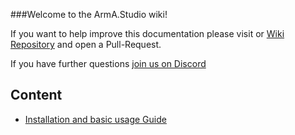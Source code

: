 ###Welcome to the ArmA.Studio wiki!

If you want to help improve this documentation please visit or [Wiki Repository](https://github.com/ArmA-Studio/ArmA.Studio-wiki) and open a Pull-Request.

If you have further questions [join us on Discord](https://discord.gg/RRaPyb9)

## Content

- [Installation and basic usage Guide](https://github.com/ArmA-Studio/ArmA.Studio/wiki/Install-and-use-ArmA.Studio)